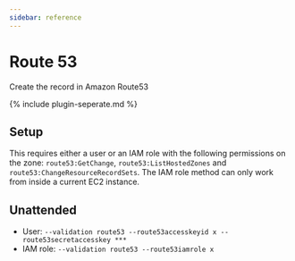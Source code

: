 ```yaml
---
sidebar: reference
---
```


# Route 53
Create the record in Amazon Route53

{% include plugin-seperate.md %}

## Setup
This requires either a user or an IAM role with the following permissions on the zone: 
`route53:GetChange`, `route53:ListHostedZones` and `route53:ChangeResourceRecordSets`. 
The IAM role method can only work from inside a current EC2 instance.

## Unattended 
- User:
`--validation route53 --route53accesskeyid x --route53secretaccesskey ***`
- IAM  role:
`--validation route53 --route53iamrole x`
